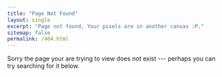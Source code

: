 ```yaml
---
title: "Page Not Found"
layout: single
excerpt: "Page not found, Your pixels are in another canvas :P."
sitemap: false
permalink: /404.html
---
```


Sorry the page your are trying to view does not exist --- perhaps you can try searching for it below.

<script type="text/javascript">
  var GOOG_FIXURL_LANG = 'en';
  var GOOG_FIXURL_SITE = '{{ site.url }}'
</script>
<script type="text/javascript"
  src="//linkhelp.clients.google.com/tbproxy/lh/wm/fixurl.js">
</script>
